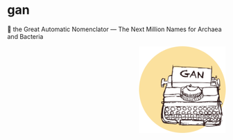 # gan
📜 the Great Automatic Nomenclator — The Next Million Names for Archaea and Bacteria

<img alt="seqfu logo" align="right" width="200" height="200" src="https://raw.githubusercontent.com/telatin/gan/master/docs/gan_logo.png">

